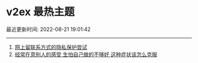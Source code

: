 # v2ex 最热主题

最近更新时间: 2022-08-21 19:01:42

--- 
1. [网上留联系方式的隐私保护尝试](https://www.v2ex.com/t/874281) 
2. [经常在意别人的感受 生怕自己做的不够好 这种症状该怎么克服](https://www.v2ex.com/t/874273) 
